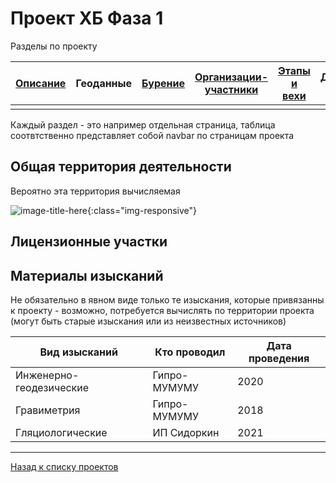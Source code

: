 # Проект ХБ Фаза 1

Разделы по проекту

| [Описание](1.html) | Геоданные | [Бурение](1_well.html) | [Организации-участники](1_org.html) | [Этапы и вехи](1_plan.html) | [Документы и модели](1_doc.html) |
|-------|--------|---------|---------|---------|-------------|
| |  | |  | | |

Каждый раздел - это например отдельная страница, таблица соотвтственно представляет собой navbar по страницам проекта

## Общая территория деятельности

Вероятно эта территория вычисляемая

![image-title-here](https://huntmap.ru/wp-content/uploads/2021/01/%D0%9A%D0%B0%D1%80%D1%82%D0%B0-%D0%BE%D1%85%D0%BE%D1%82%D0%BD%D0%B8%D1%87%D1%8C%D0%B8%D1%85-%D1%83%D0%B3%D0%BE%D0%B4%D0%B8%D0%B9-%D0%A1%D0%B0%D1%85%D0%B0%D0%BB%D0%B8%D0%BD%D1%81%D0%BA%D0%BE%D0%B9-%D0%BE%D0%B1%D0%BB%D0%B0%D1%81%D1%82%D0%B8.png){:class="img-responsive"}

## Лицензионные участки

## Материалы изысканий

Не обязательно в явном виде только те изыскания, которые привязанны к проекту - возможно, потребуется вычислять по территории проекта (могут быть старые изыскания или из неизвестных источников)

| Вид изысканий| Кто проводил | Дата проведения |
|---------|-------------------|---------|
| Инженерно-геодезические | Гипро-МУМУМУ | 2020  |
| Гравиметрия | Гипро-МУМУМУ | 2018  |
| Гляциологические | ИП Сидоркин | 2021 |


---

[Назад к списку проектов](https://ygpn.github.io/)
